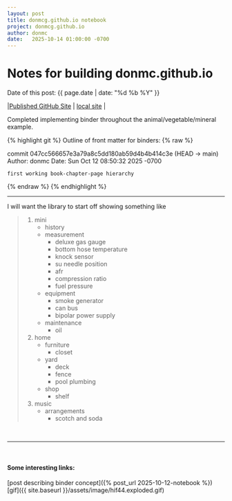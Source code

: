 ```yaml
---
layout: post
title: donmcg.github.io notebook 
project: donmcg.github.io
author: donmc
date:   2025-10-14 01:00:00 -0700
---
```

<head>
    <script type="text/javascript" async
      src="https://cdnjs.cloudflare.com/ajax/libs/mathjax/2.7.7/MathJax.js?config=TeX-MML-AM_CHTML">
    </script>
</head>

# Notes for building donmc.github.io
Date of this post: {{ page.date | date: "%d %b %Y" }}

|[Published GitHub Site](https://donmcg.github.io) | [local site](http://localhost:4000) |

Completed implementing binder throughout the animal/vegetable/mineral example.

{% highlight git %}
Outline of front matter for binders:
{% raw %}

commit 047cc566657e3a79a8c5dd180ab59d4b4b414c3e (HEAD -> main)
Author: donmc
Date:   Sun Oct 12 08:50:32 2025 -0700

    first working book-chapter-page hierarchy
{% endraw %}
{% endhighlight %}

---

I will want the library to start off showing something like
> 1. mini
>     - history
>     - measurement
>         * deluxe gas gauge
>         * bottom hose temperature
>         * knock sensor
>         * su needle position
>         * afr
>         * compression ratio
>         * fuel pressure
>     - equipment
>         * smoke generator
>         * can bus
>         * bipolar power supply
>     - maintenance
>         * oil
> 2. home
>     - furniture
>         * closet
>     - yard
>         * deck
>         * fence
>         * pool plumbing
>     - shop
>         * shelf
> 3. music
>     - arrangements
>       * scotch and soda


&nbsp;

---
&nbsp;
#### Some interesting links:
[post describing binder concept]({% post_url 2025-10-12-notebook %})<br>
[gif]({{ site.baseurl }}/assets/image/hif44.exploded.gif)

